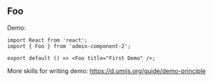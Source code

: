 
## Foo

Demo:

```tsx
import React from 'react';
import { Foo } from 'admin-component-2';

export default () => <Foo title="First Demo" />;
```

More skills for writing demo: https://d.umijs.org/guide/demo-principle
